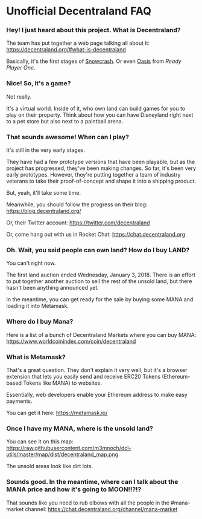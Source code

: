 # Unofficial Decentraland FAQ

### Hey!  I just heard about this project.  What is Decentraland?

The team has put together a web page talking all about it:  https://decentraland.org/#what-is-decentraland

Basically, it's the first stages of [Snowcrash](https://en.wikipedia.org/wiki/Snow_Crash).  Or even [Oasis](https://en.wikipedia.org/wiki/Ready_Player_One) from _Ready Player One_.

### Nice!  So, it's a game?

Not really.

It's a virtual world.  Inside of it, who own land can build games for you to play on their property.  Think about how you can have Disneyland right next to a pet store but also next to a paintball arena.

### That sounds awesome!  When can I play?

It's still in the very early stages.

They have had a few prototype versions that have been playable, but as the project has progressed, they've been making changes.  So far, it's been very early prototypes.  However, they're putting together a team of industry veterans to take their proof-of-concept and shape it into a shipping product.

But, yeah, it'll take some time.

Meanwhile, you should follow the progress on their blog:  https://blog.decentraland.org/

Or, their Twitter account:  https://twitter.com/decentraland

Or, come hang out with us in Rocket Chat:  https://chat.decentraland.org

### Oh.  Wait, you said people can own land?  How do I buy LAND?

You can't right now.

The first land auction ended Wednesday, January 3, 2018.  There is an effort to put together another auction to sell the rest of the unsold land, but there hasn't been anything announced yet.

In the meantime, you can get ready for the sale by buying some MANA and loading it into Metamask.

###  Where do I buy Mana?

Here is a list of a bunch of Decentraland Markets where you can buy MANA:  https://www.worldcoinindex.com/coin/decentraland


### What is Metamask?

That's a great question.  They don't explain it very well, but it's a browser extension that lets you easily send and receive ERC20 Tokens (Ethereum-based Tokens like MANA) to websites.

Essentially, web developers enable your Ethereum address to make easy payments.

You can get it here:  https://metamask.io/

### Once I have my MANA, where is the unsold land?

You can see it on this map:  https://raw.githubusercontent.com/m3mnoch/dcl-utils/master/map/dist/decentraland_map.png

The unsold areas look like dirt lots.

###  Sounds good.  In the meantime, where can I talk about the MANA price and how it's going to MOON!!?!?

That sounds like you need to rub elbows with all the people in the #mana-market channel:  https://chat.decentraland.org/channel/mana-market
